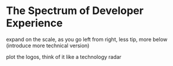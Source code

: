 # The Spectrum of Developer Experience

expand on the scale, as you go left from right, less tip, more below (introduce more technical version)

plot the logos, think of it like a technology radar